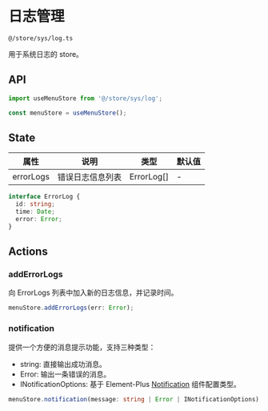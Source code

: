# 日志管理

`@/store/sys/log.ts`

用于系统日志的 store。

## API

```javascript
import useMenuStore from '@/store/sys/log';

const menuStore = useMenuStore();
```

## State

| 属性      | 说明             | 类型       | 默认值 |
| --------- | ---------------- | ---------- | ------ |
| errorLogs | 错误日志信息列表 | ErrorLog[] | -      |

```typescript
interface ErrorLog {
  id: string;
  time: Date;
  error: Error;
}
```

## Actions

### addErrorLogs

向 ErrorLogs 列表中加入新的日志信息，并记录时间。

```typescript
menuStore.addErrorLogs(err: Error);
```

### notification

提供一个方便的消息提示功能，支持三种类型：

- string: 直接输出成功消息。
- Error: 输出一条错误的消息。
- INotificationOptions: 基于 Element-Plus [Notification](https://element-plus.gitee.io/#/zh-CN/component/notification#options) 组件配置类型。

```typescript
menuStore.notification(message: string | Error | INotificationOptions);
```
